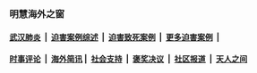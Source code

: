 
### 明慧海外之窗

####  [武汉肺炎](indexes/365.md?t=04232301) &nbsp;|&nbsp;  [迫害案例综述](indexes/328.md?t=04232301) &nbsp;|&nbsp; [迫害致死案例](indexes/277.md?t=04232301)  &nbsp;|&nbsp; [更多迫害案例](indexes/81.md?t=04232301)  &nbsp;|&nbsp; 
####  [时事评论](indexes/19.md?t=04232301) &nbsp;|&nbsp; [海外简讯](indexes/245.md?t=04232301)&nbsp;|&nbsp;  [社会支持](indexes/140.md?t=04232301) &nbsp;|&nbsp; [褒奖决议](indexes/282.md?t=04232301) &nbsp;|&nbsp; [社区报道](indexes/91.md?t=04232301)  &nbsp;|&nbsp; [天人之间](indexes/78.md?t=04232301) 

